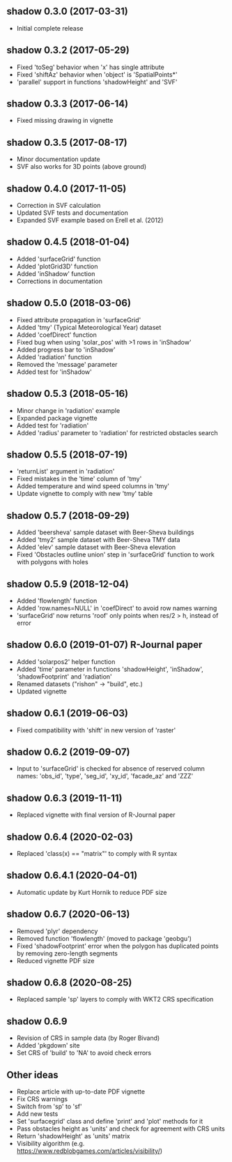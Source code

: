 ## shadow 0.3.0 (2017-03-31)

* Initial complete release

## shadow 0.3.2 (2017-05-29)

* Fixed 'toSeg' behavior when 'x' has single attribute 
* Fixed 'shiftAz' behavior when 'object' is 'SpatialPoints*' 
* 'parallel' support in functions 'shadowHeight' and 'SVF'

## shadow 0.3.3 (2017-06-14)

* Fixed missing drawing in vignette

## shadow 0.3.5 (2017-08-17)

* Minor documentation update
* SVF also works for 3D points (above ground)

## shadow 0.4.0 (2017-11-05)

* Correction in SVF calculation
* Updated SVF tests and documentation
* Expanded SVF example based on Erell et al. (2012)

## shadow 0.4.5 (2018-01-04)

* Added 'surfaceGrid' function
* Added 'plotGrid3D' function
* Added 'inShadow' function
* Corrections in documentation

## shadow 0.5.0 (2018-03-06)

* Fixed attribute propagation in 'surfaceGrid'
* Added 'tmy' (Typical Meteorological Year) dataset
* Added 'coefDirect' function
* Fixed bug when using 'solar_pos' with >1 rows in 'inShadow'
* Added progress bar to 'inShadow'
* Added 'radiation' function
* Removed the 'message' parameter
* Added test for 'inShadow'

## shadow 0.5.3 (2018-05-16)

* Minor change in 'radiation' example
* Expanded package vignette
* Added test for 'radiation'
* Added 'radius' parameter to 'radiation' for restricted obstacles search

## shadow 0.5.5 (2018-07-19)

* 'returnList' argument in 'radiation'
* Fixed mistakes in the 'time' column of 'tmy'
* Added temperature and wind speed columns in 'tmy'
* Update vignette to comply with new 'tmy' table

## shadow 0.5.7 (2018-09-29)

* Added 'beersheva' sample dataset with Beer-Sheva buildings
* Added 'tmy2' sample dataset with Beer-Sheva TMY data
* Added 'elev' sample dataset with Beer-Sheva elevation
* Fixed 'Obstacles outline union' step in 'surfaceGrid' function to work with polygons with holes

## shadow 0.5.9 (2018-12-04)

* Added 'flowlength' function
* Added 'row.names=NULL' in 'coefDirect' to avoid row names warning
* 'surfaceGrid' now returns 'roof' only points when res/2 > h, instead of error

## shadow 0.6.0 (2019-01-07) R-Journal paper

* Added 'solarpos2' helper function
* Added 'time' parameter in functions 'shadowHeight', 'inShadow', 'shadowFootprint' and 'radiation'
* Renamed datasets ("rishon" -> "build", etc.)
* Updated vignette

## shadow 0.6.1 (2019-06-03)

* Fixed compatibility with 'shift' in new version of 'raster'

## shadow 0.6.2 (2019-09-07)

* Input to 'surfaceGrid' is checked for absence of reserved column names: 'obs_id', 'type', 'seg_id', 'xy_id', 'facade_az' and 'ZZZ'

## shadow 0.6.3 (2019-11-11)

* Replaced vignette with final version of R-Journal paper

## shadow 0.6.4 (2020-02-03)

* Replaced 'class(x) == "matrix"' to comply with R syntax

## shadow 0.6.4.1 (2020-04-01)

* Automatic update by Kurt Hornik to reduce PDF size

## shadow 0.6.7 (2020-06-13)

* Removed 'plyr' dependency
* Removed function 'flowlength' (moved to package 'geobgu')
* Fixed 'shadowFootprint' error when the polygon has duplicated points by removing zero-length segments
* Reduced vignette PDF size

## shadow 0.6.8 (2020-08-25)

* Replaced sample 'sp' layers to comply with WKT2 CRS specification

## shadow 0.6.9

* Revision of CRS in sample data (by Roger Bivand)
* Added 'pkgdown' site
* Set CRS of 'build' to 'NA' to avoid check errors

## Other ideas

* Replace article with up-to-date PDF vignette
* Fix CRS warnings
* Switch from 'sp' to 'sf'
* Add new tests
* Set 'surfacegrid' class and define 'print' and 'plot' methods for it
* Pass obstacles height as 'units' and check for agreement with CRS units
* Return 'shadowHeight' as 'units' matrix
* Visibility algorithm (e.g. https://www.redblobgames.com/articles/visibility/)
